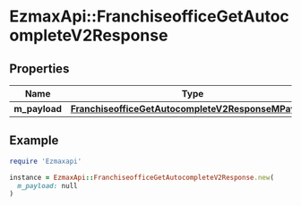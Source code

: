 # EzmaxApi::FranchiseofficeGetAutocompleteV2Response

## Properties

| Name | Type | Description | Notes |
| ---- | ---- | ----------- | ----- |
| **m_payload** | [**FranchiseofficeGetAutocompleteV2ResponseMPayload**](FranchiseofficeGetAutocompleteV2ResponseMPayload.md) |  |  |

## Example

```ruby
require 'Ezmaxapi'

instance = EzmaxApi::FranchiseofficeGetAutocompleteV2Response.new(
  m_payload: null
)
```

